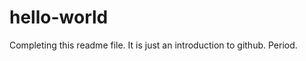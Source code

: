 hello-world
===========

Completing this readme file. It is just an introduction to github. Period.
